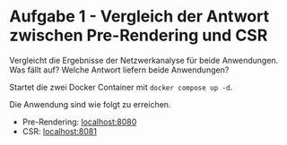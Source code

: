 # Aufgabe 1 - Vergleich der Antwort zwischen Pre-Rendering und CSR

Vergleicht die Ergebnisse der Netzwerkanalyse für beide Anwendungen. Was fällt auf? Welche Antwort liefern beide Anwendungen?

Startet die zwei Docker Container mit `docker compose up -d`. 

Die Anwendung sind wie folgt zu erreichen.
- Pre-Rendering: [localhost:8080](http://localhost:8080)
- CSR: [localhost:8081](http://localhost:8081)
